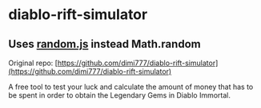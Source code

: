 # diablo-rift-simulator

## Uses [random.js](https://github.com/transitive-bullshit/random#readme) instead Math.random

Original repo: [https://github.com/dimi777/diablo-rift-simulator](https://github.com/dimi777/diablo-rift-simulator)

A free tool to test your luck and calculate the amount of money that has to be spent in order to obtain the Legendary Gems in Diablo Immortal.
